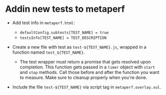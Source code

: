 # Addin new tests to metaperf

* Add test info in `metaperf.html`:
  * `defaultConfig.subtests[TEST_NAME] = true`
  * `testsInfo[TEST_NAME] = TEST_DESCRIPTION`

* Create a new file with test as `test-${TEST_NAME}.js`, wrapped in a function named `test_${TEST_NAME}`.
  * The test wrapper must return a promise that gets resolved upon completion. This function gets
  passed in a `timer` object with `start` and `stop` methods. Call those before and after the function
  you want to measure. Make sure to cleanup properly when you're done.
* Include the file `test-${TEST_NAME}` via script tag in `metaperf.overlay.xul`.

